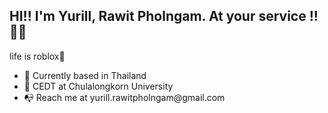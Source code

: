 <html>
<section id="introduction">
	<div>
		<h1> HI!! I'm Yurill, Rawit Pholngam. At your service !! 🫡🫡 </h1>
		<p>  life is roblox🌟</p>
		<ul>
			<li> 🧳 Currently based in Thailand</li>
			<li> 🥐 CEDT at Chulalongkorn University</li>
			<li> 📭 Reach me at yurill.rawitpholngam@gmail.com</li>
		</ul>
	</div>
		
</section>



</html>


<!---
Yurills/Yurills is a ✨ special ✨ repository because its `README.md` (this file) appears on your GitHub profile.
You can click the Preview link to take a look at your changes.
--->
